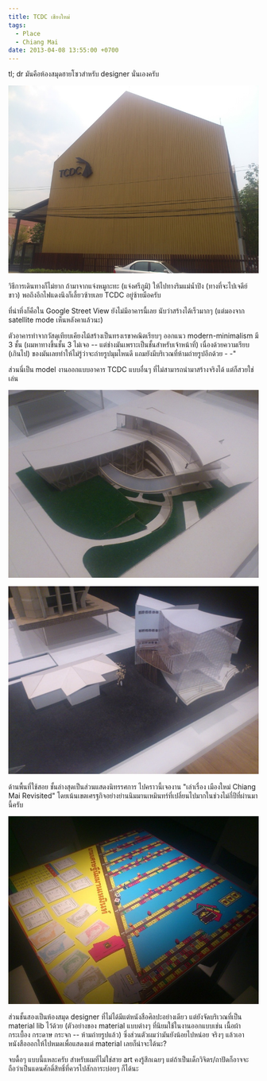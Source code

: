 ```yaml
---
title: TCDC เชียงใหม่
tags:
  - Place
  - Chiang Mai
date: 2013-04-08 13:55:00 +0700
---
```


tl; dr มันคือห้องสมุดฮายโซวสำหรับ designer นั่นเองครับ

![](/images/IMG_20130406_133838.jpg)

วิธีการเดินทางก็ไม่ยาก ถ้ามาจากแจ่งหมูกะทะ (แจ่งศรีภูมิ) ให้ไปทางริมแม่น้ำปิง (ทางที่จะไปเจดีย์ขาว) พอถึงอีกไฟแดงนึงก็เลี้ยวซ้ายเลย TCDC อยู่ซ้ายมือครับ

ที่น่าทึ่งก็คือใน Google Street View ยังไม่มีอาคารนี้เลย นับว่าสร้างได้เร็วมากๆ (แต่มองจาก satellite mode เห็นหลังคาแล้วนะ)

ตัวอาคารทำจากวัสดุเทียบเคียงไม้สร้างเป็นทรงเรขาคณิตเรียบๆ ออกแนว modern-minimalism มี 3 ชั้น (ผมหาทางขึ้นชั้น 3 ไม่เจอ -- แต่ช่างมันเพราะเป็นชั้นสำหรับเจ้าหน้าที่) เนื่องด้วยความเรียบ (เกินไป) ของมันเลยทำให้ไม่รู้ว่าจะถ่ายรูปมุมไหนดี แถมยังมีบริเวณที่ห้ามถ่ายรูปอีกด้วย - -"

ส่วนนี่เป็น model งานออกแบบอาคาร TCDC แบบอื่นๆ ที่ไม่สามารถนำมาสร้างจริงได้ แต่ก็สวยใช่เล่น

![](/images/IMG_20130406_142425.jpg)

![](/images/IMG_20130406_142334.jpg)

ด้านพื้นที่ใช้สอย ชั้นล่างสุดเป็นส่วนแสดงนิทรรศการ ไปคราวนี้เจองาน "เล่าเรื่อง เมืองใหม่ Chiang Mai Revisited" โดยเน้นเขตเศรฐกิจอย่างย่านนิมมานเหมินทร์ที่เปลี่ยนไปมากในช่วงไม่กี่ปีที่ผ่านมานี้ครับ

![](/images/IMG_20130406_134225.jpg)

ส่วนชั้นสองเป็นห้องสมุด designer ที่ไม่ได้มีแต่หนังสือศิลปะอย่างเดียว แต่ยังจัดบริเวณที่เป็น material lib ไว้ด้วย (ตัวอย่างของ material แบบต่างๆ ที่นิยมใช้ในงานออกแบบเช่น เนื้อผ้า กระเบื้อง กระดาษ กระจก -- ห้ามถ่ายรูปแล้ว) ซึ่งส่วนตัวผมว่ามันยังน้อยไปหน่อย จริงๆ แล้วเอาหนังสือออกให้ไปหมดเพื่อแสดงแต่ material เลยก็น่าจะได้นะ?

จบดื้อๆ แบบนี้แหละครับ สำหรับผมที่ไม่ใช่สาย art คงรู้สึกเฉยๆ แต่ถ้าเป็นเด็กวิจิตร/ถาปัดก็อาจจะถือว่าเป็นแดนศักดิ์สิทธิ์ที่ควรไปสักการะบ่อยๆ ก็ได้นะ
